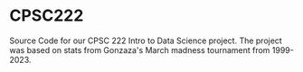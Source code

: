# CPSC222

Source Code for our CPSC 222 Intro to Data Science project. The project was based on stats from Gonzaza's March madness tournament
from 1999-2023.
